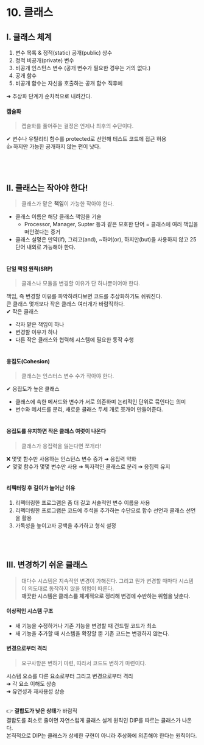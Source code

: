 # 10. 클래스

## I. 클래스 체계
1. 변수 목록 & 정적(static) 공개(public) 상수
2. 정적 비공개(private) 변수
3. 비공개 인스턴스 변수 (공개 변수가 필요한 경우는 거의 없다.)
4. 공개 함수
5. 비공개 함수는 자신을 호출하는 공개 함수 직후에

➔ 추상화 단계가 순차적으로 내려간다.

#### 캡슐화
> 캡슐화를 풀어주는 결정은 언제나 최후의 수단이다.

✔ 변수나 유틸리티 함수를 protected로 선언해 테스트 코드에 접근 허용 <br>
👍 하지만 가능한 공개하지 않는 편이 낫다. 

<br><br>

## II. 클래스는 작아야 한다!
> 클래스가 맡은 **책임**이 가능한 작아야 한다.
- 클래스 이름은 해당 클래스 책임을 기술
  - Processor, Manager, Supter 등과 같은 모호한 단어 = 클래스에 여러 책임을 떠안겼다는 증거
- 클래스 설명은 만약(if), 그리고(and), ~하며(or), 하지만(but)을 사용하지 않고 25단어 내외로 가능해야 한다. <br><br>

#### 단일 책임 원칙(SRP)
> 클래스나 모듈을 변경할 이유가 단 하나뿐이어야 한다.

책임, 즉 변경할 이유를 파악하려다보면 코드를 추상화하기도 쉬워진다.<br>
큰 클래스 몇개보다 작은 클래스 여러개가 바람직하다. <br>
✔ 작은 클래스 
- 각자 맡은 책임이 하나
- 변경할 이유가 하나
- 다른 작은 클래스와 협력해 시스템에 필요한 동작 수행 <br><br>

#### 응집도(Cohesion)
> 클래스는 인스터스 변수 수가 작아야 한다.

✔ 응집도가 높은 클래스
- 클래스에 속한 메서드와 변수가 서로 의존하며 논리적인 단위로 묶인다는 의미
- 변수와 메서드를 분리, 새로운 클래스 두세 개로 쪼개어 만들어준다. <br><br>

#### 응집도를 유지하면 작은 클래스 여럿이 나온다
> 클래스가 응집력을 잃는다면 쪼개라!

❌ 몇몇 함수만 사용하는 인스턴스 변수 증가 ➔ 응집력 약화 <br>
✔ 몇몇 함수가 몇몇 변수만 사용 ➔ 독자적인 클래스로 분리 ➔ 응집력 유지 <br><br>

#### 리펙터링 후 길이가 늘어난 이유
1. 리펙터링한 프로그램은 좀 더 길고 서술적인 변수 이름을 사용
2. 리펙터링한 프로그램은 코드에 주석을 추가하는 수단으로 함수 선언과 클래스 선언을 활용
3. 가독성을 높이고자 공백을 추가하고 형식 설정

<br><br>

## III. 변경하기 쉬운 클래스
> 대다수 시스템은 지속적인 변경이 가해진다. 그리고 뭔가 변경할 때마다 시스템이 의도대로 동작하지 않을 위험이 따른다. <br>
> **깨끗한 시스템은 클래스를 체계적으로 정리해 변경에 수반하는 위험을 낮춘다.**

#### 이상적인 시스템 구조<br>
- 새 기능을 수정하거나 기존 기능을 변경할 때 건드릴 코드가 최소
- 새 기능을 추가할 때 시스템을 확장할 뿐 기존 코드는 변경하지 않는다. 

#### 변경으로부터 격리
> 요구사항은 변하기 마련, 따라서 코드도 변하기 마련이다.

시스템 요소를 다른 요소로부터 그리고 변경으로부터 격리 <br>
➔ 각 요소 이해도 상승 <br>
➔ 유연성과 재사용성 상승 <br><br>

👉 **결합도가 낮은 상태**가 바람직 <br>
결합도를 최소로 줄이면 자연스럽게 클래스 설계 원칙인 DIP를 따르는 클래스가 나온다. <br>
본직적으로 DIP는 클래스가 상세한 구현이 아니라 추상화에 의존해야 한다는 원칙이다.
   
<br>





